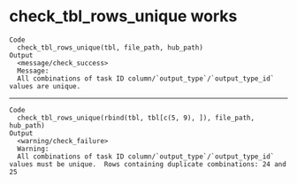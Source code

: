 # check_tbl_rows_unique works

    Code
      check_tbl_rows_unique(tbl, file_path, hub_path)
    Output
      <message/check_success>
      Message:
      All combinations of task ID column/`output_type`/`output_type_id` values are unique.

---

    Code
      check_tbl_rows_unique(rbind(tbl, tbl[c(5, 9), ]), file_path, hub_path)
    Output
      <warning/check_failure>
      Warning:
      All combinations of task ID column/`output_type`/`output_type_id` values must be unique.  Rows containing duplicate combinations: 24 and 25

